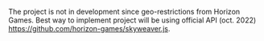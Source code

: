 The project is not in development since geo-restrictions from Horizon Games. Best way to implement project will be using official API (oct. 2022) https://github.com/horizon-games/skyweaver.js.